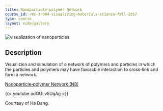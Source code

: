 ```yaml
---
title: Nanoparticle-polymer Network
course_id: res-3-004-visualizing-materials-science-fall-2017
type: course
layout: videogallery
---
```

![visualization of nanoparticles](https://open-learning-course-data-ci.s3.amazonaws.com/res-3-004-visualizing-materials-science-fall-2017/dab4e29533de97d444738a121240ffff_MITRES_3_004F17_22_dang.jpg)

Description
-----------

Visualizion and simulation of a network of polymers and particles in which the particles and polymers may have favorable interaction to cross-link and form a network.

[Nanoparticle-polymer Network (NB)](https://open-learning-course-data-ci.s3.amazonaws.com/res-3-004-visualizing-materials-science-fall-2017/6703a350eac353a51e3e9820e746f97e_2017_dang.nb)

{{< youtube odOULv5UqAg >}}

Courtesy of Ha Dang.
